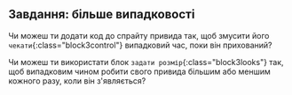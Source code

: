 ## Завдання: більше випадковості

Чи можеш ти додати код до спрайту привида так, щоб змусити його `чекати`{:class="block3control"} випадковий час, поки він прихований?

Чи можеш ти використати блок `задати розмір`{:class="block3looks"} так, щоб випадковим чином робити свого привида більшим або меншим кожного разу, коли він з'являється?